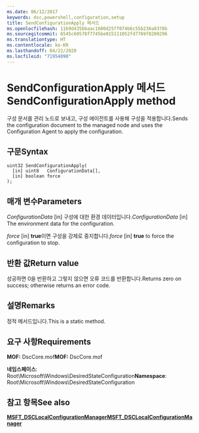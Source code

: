 ```yaml
---
ms.date: 06/12/2017
keywords: dsc,powershell,configuration,setup
title: SendConfigurationApply 메서드
ms.openlocfilehash: 11b9d435bbaac1600d25ff074b6c55b236a8378b
ms.sourcegitcommit: 6545c60578f7745be015111052fd7769f8289296
ms.translationtype: HT
ms.contentlocale: ko-KR
ms.lasthandoff: 04/22/2020
ms.locfileid: "71954890"
---
```

# <a name="sendconfigurationapply-method"></a><span data-ttu-id="8495e-103">SendConfigurationApply 메서드</span><span class="sxs-lookup"><span data-stu-id="8495e-103">SendConfigurationApply method</span></span>

<span data-ttu-id="8495e-104">구성 문서를 관리 노드로 보내고, 구성 에이전트를 사용해 구성을 적용합니다.</span><span class="sxs-lookup"><span data-stu-id="8495e-104">Sends the configuration document to the managed node and uses the Configuration Agent to apply the configuration.</span></span>

## <a name="syntax"></a><span data-ttu-id="8495e-105">구문</span><span class="sxs-lookup"><span data-stu-id="8495e-105">Syntax</span></span>

```mof
uint32 SendConfigurationApply(
  [in] uint8   ConfigurationData[],
  [in] boolean force
);
```

## <a name="parameters"></a><span data-ttu-id="8495e-106">매개 변수</span><span class="sxs-lookup"><span data-stu-id="8495e-106">Parameters</span></span>

<span data-ttu-id="8495e-107">*ConfigurationData* \[in\] 구성에 대한 환경 데이터입니다.</span><span class="sxs-lookup"><span data-stu-id="8495e-107">*ConfigurationData* \[in\] The environment data for the configuration.</span></span>

<span data-ttu-id="8495e-108">*force* \[in\] **true**이면 구성을 강제로 중지합니다.</span><span class="sxs-lookup"><span data-stu-id="8495e-108">*force* \[in\] **true** to force the configuration to stop.</span></span>

## <a name="return-value"></a><span data-ttu-id="8495e-109">반환 값</span><span class="sxs-lookup"><span data-stu-id="8495e-109">Return value</span></span>

<span data-ttu-id="8495e-110">성공하면 0을 반환하고 그렇지 않으면 오류 코드를 반환합니다.</span><span class="sxs-lookup"><span data-stu-id="8495e-110">Returns zero on success; otherwise returns an error code.</span></span>

## <a name="remarks"></a><span data-ttu-id="8495e-111">설명</span><span class="sxs-lookup"><span data-stu-id="8495e-111">Remarks</span></span>

<span data-ttu-id="8495e-112">정적 메서드입니다.</span><span class="sxs-lookup"><span data-stu-id="8495e-112">This is a static method.</span></span>

## <a name="requirements"></a><span data-ttu-id="8495e-113">요구 사항</span><span class="sxs-lookup"><span data-stu-id="8495e-113">Requirements</span></span>

<span data-ttu-id="8495e-114">**MOF:** DscCore.mof</span><span class="sxs-lookup"><span data-stu-id="8495e-114">**MOF:** DscCore.mof</span></span>

<span data-ttu-id="8495e-115">**네임스페이스**: Root\Microsoft\Windows\DesiredStateConfiguration</span><span class="sxs-lookup"><span data-stu-id="8495e-115">**Namespace**: Root\Microsoft\Windows\DesiredStateConfiguration</span></span>

## <a name="see-also"></a><span data-ttu-id="8495e-116">참고 항목</span><span class="sxs-lookup"><span data-stu-id="8495e-116">See also</span></span>

[<span data-ttu-id="8495e-117">**MSFT_DSCLocalConfigurationManager**</span><span class="sxs-lookup"><span data-stu-id="8495e-117">**MSFT_DSCLocalConfigurationManager**</span></span>](msft-dsclocalconfigurationmanager.md)
